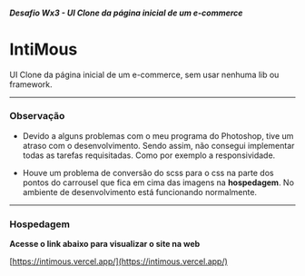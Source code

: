 ##### Desafio Wx3 - UI Clone da página inicial de um e-commerce

# IntiMous

UI Clone da página inicial de um e-commerce, sem usar nenhuma lib ou framework. 

------------

### Observação

- Devido a alguns problemas com o meu programa do Photoshop, tive um atraso com o desenvolvimento. Sendo assim, não consegui implementar todas as tarefas requisitadas. Como por exemplo a responsividade.

- Houve um problema de conversão do scss para o css na parte dos pontos do carrousel que fica em cima das imagens na **hospedagem**. No ambiente de desenvolvimento está funcionando normalmente.

------------

### Hospedagem

**Acesse o link abaixo para visualizar o site na web**

[https://intimous.vercel.app/](https://intimous.vercel.app/)
